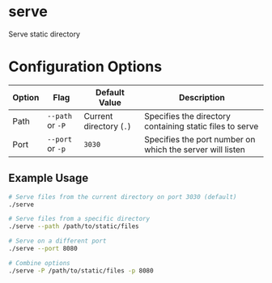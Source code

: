 # serve
Serve static directory

# Configuration Options

| Option | Flag | Default Value | Description |
|--------|------|--------------|-------------|
| Path | `--path` or `-P` | Current directory (`.`) | Specifies the directory containing static files to serve |
| Port | `--port` or `-p` | `3030` | Specifies the port number on which the server will listen |

## Example Usage

```bash
# Serve files from the current directory on port 3030 (default)
./serve

# Serve files from a specific directory
./serve --path /path/to/static/files

# Serve on a different port
./serve --port 8080

# Combine options
./serve -P /path/to/static/files -p 8080
```
